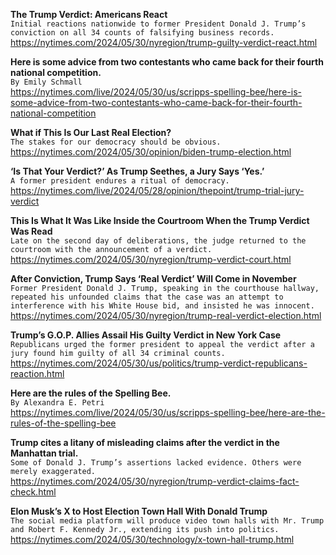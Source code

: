 **The Trump Verdict: Americans React**\
`Initial reactions nationwide to former President Donald J. Trump’s conviction on all 34 counts of falsifying business records.`\
https://nytimes.com/2024/05/30/nyregion/trump-guilty-verdict-react.html

**Here is some advice from two contestants who came back for their fourth national competition.**\
`By Emily Schmall`\
https://nytimes.com/live/2024/05/30/us/scripps-spelling-bee/here-is-some-advice-from-two-contestants-who-came-back-for-their-fourth-national-competition

**What if This Is Our Last Real Election?**\
`The stakes for our democracy should be obvious.`\
https://nytimes.com/2024/05/30/opinion/biden-trump-election.html

**‘Is That Your Verdict?’ As Trump Seethes, a Jury Says ‘Yes.’**\
`A former president endures a ritual of democracy.`\
https://nytimes.com/live/2024/05/28/opinion/thepoint/trump-trial-jury-verdict

**This Is What It Was Like Inside the Courtroom When the Trump Verdict Was Read**\
`Late on the second day of deliberations, the judge returned to the courtroom with the announcement of a verdict.`\
https://nytimes.com/2024/05/30/nyregion/trump-verdict-court.html

**After Conviction, Trump Says ‘Real Verdict’ Will Come in November**\
`Former President Donald J. Trump, speaking in the courthouse hallway, repeated his unfounded claims that the case was an attempt to interference with his White House bid, and insisted he was innocent.`\
https://nytimes.com/2024/05/30/nyregion/trump-real-verdict-election.html

**Trump’s G.O.P. Allies Assail His Guilty Verdict in New York Case**\
`Republicans urged the former president to appeal the verdict after a jury found him guilty of all 34 criminal counts.`\
https://nytimes.com/2024/05/30/us/politics/trump-verdict-republicans-reaction.html

**Here are the rules of the Spelling Bee.**\
`By Alexandra E. Petri`\
https://nytimes.com/live/2024/05/30/us/scripps-spelling-bee/here-are-the-rules-of-the-spelling-bee

**Trump cites a litany of misleading claims after the verdict in the Manhattan trial.**\
`Some of Donald J. Trump’s assertions lacked evidence. Others were merely exaggerated.`\
https://nytimes.com/2024/05/30/nyregion/trump-verdict-claims-fact-check.html

**Elon Musk’s X to Host Election Town Hall With Donald Trump**\
`The social media platform will produce video town halls with Mr. Trump and Robert F. Kennedy Jr., extending its push into politics.`\
https://nytimes.com/2024/05/30/technology/x-town-hall-trump.html

